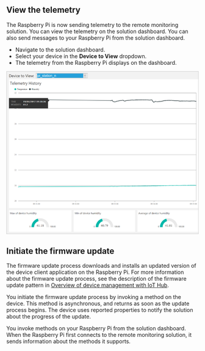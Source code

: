 ## View the telemetry

The Raspberry Pi is now sending telemetry to the remote monitoring solution. You can view the telemetry on the solution dashboard. You can also send messages to your Raspberry Pi from the solution dashboard.

- Navigate to the solution dashboard.
- Select your device in the **Device to View** dropdown.
- The telemetry from the Raspberry Pi displays on the dashboard.

![Display telemetry from the Raspberry Pi][img-telemetry-display]

## Initiate the firmware update

The firmware update process downloads and installs an updated version of the device client application on the Raspberry Pi. For more information about the firmware update process, see the description of the firmware update pattern in [Overview of device management with IoT Hub][lnk-update-pattern].

You initiate the firmware update process by invoking a method on the device. This method is asynchronous, and returns as soon as the update process begins. The device uses reported properties to notify the solution about the progress of the update.

You invoke methods on your Raspberry Pi from the solution dashboard. When the Raspberry Pi first connects to the remote monitoring solution, it sends information about the methods it supports. 

[img-telemetry-display]: media/iot-suite-raspberry-pi-kit-view-telemetry-advanced/telemetry.png
[lnk-update-pattern]: ../articles/iot-hub/iot-hub-device-management-overview.md

